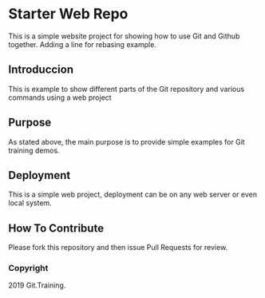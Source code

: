 # Starter Web Repo

This is a simple website project for showing how to use Git and Github together. Adding a line for rebasing example.

## Introduccion

This is example to show different parts of the Git repository and various commands using a web project

## Purpose

As stated above, the main purpose is to provide simple examples for Git training demos.

## Deployment

This is a simple web project, deployment can be on any web server or even local system.

## How To Contribute

Please fork this repository and then issue Pull Requests for review.

### Copyright

2019 Git.Training.